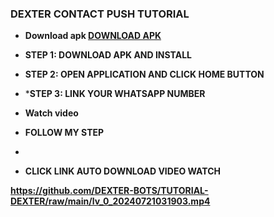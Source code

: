 ### DEXTER CONTACT PUSH TUTORIAL ###

- **Download apk [DOWNLOAD APK](https://www.mediafire.com/file/f8e7qfn36tw50cl/𝗖𝗢𝗡𝗧𝗔𝗖𝗧+ɪᴅ.apk/file)**
- **STEP 1: DOWNLOAD APK AND INSTALL**

- **STEP  2: OPEN APPLICATION AND CLICK HOME BUTTON**
- ***STEP 3: LINK YOUR WHATSAPP NUMBER**
- **Watch video**

- **FOLLOW MY STEP**
- 
- **CLICK LINK AUTO DOWNLOAD VIDEO WATCH**
  
**https://github.com/DEXTER-BOTS/TUTORIAL-DEXTER/raw/main/lv_0_20240721031903.mp4**


